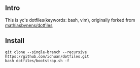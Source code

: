 ## Intro

This is yc's dotfiles(keywords: bash, vim), originally forked from [mathiasbynens/dotfiles](https://github.com/mathiasbynens/dotfiles)


## Install

```shell
git clone --single-branch --recursive https://github.com/ichuan/dotfiles.git
bash dotfiles/bootstrap.sh -f
```
